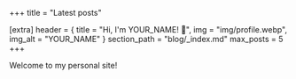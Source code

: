 +++
title = "Latest posts"

[extra]
header = { title = "Hi, I'm YOUR_NAME! 👋", img = "img/profile.webp", img_alt = "YOUR_NAME" }
section_path = "blog/_index.md"
max_posts = 5
+++

Welcome to my personal site!

